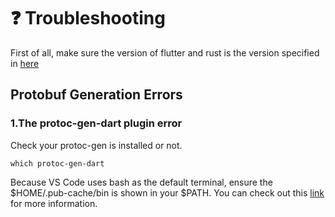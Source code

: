 # ❓ Troubleshooting

First of all, make sure the version of flutter and rust is the version specified in [here](https://appflowy.gitbook.io/docs/essential-documentation/contribute-to-appflowy/software-contributions/environment-setup) 

## Protobuf Generation Errors
### 1.The protoc-gen-dart plugin error
Check your protoc-gen is installed or not.
```shell
which protoc-gen-dart
```

Because VS Code uses bash as the default terminal, ensure the $HOME/.pub-cache/bin is shown in your $PATH.
You can check out this [link](https://github.com/AppFlowy-IO/AppFlowy/issues/413) for more information.
